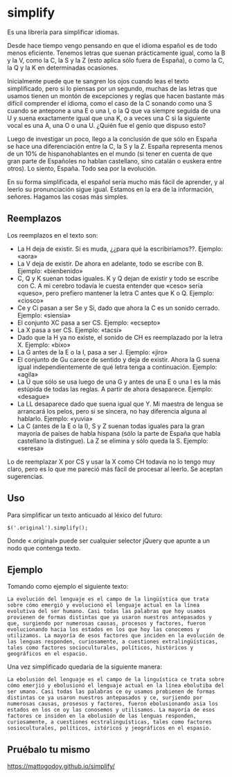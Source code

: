 # simplify

Es una librería para simplificar idiomas.

Desde hace tiempo vengo pensando en que el idioma español es de todo menos eficiente. Tenemos letras que suenan prácticamente igual, como la B y la V, como la C, la S y la Z (esto aplica sólo fuera de España), o como la C, la Q y la K en determinadas ocasiones.

Inicialmente puede que te sangren los ojos cuando leas el texto simplificado, pero si lo piensas por un segundo, muchas de las letras que usamos tienen un montón de excepciones y reglas que hacen bastante más difícil comprender el idioma, como el caso de la C sonando como una S cuando se antepone a una E o una I, o la Q que va siempre seguida de una U y suena exactamente igual que una K, o a veces una C si la siguiente vocal es una A, una O o una U. ¿Quién fue el genio que dispuso esto?

Luego de investigar un poco, llego a la conclusión de que sólo en España se hace una diferenciación entre la C, la S y la Z. España representa menos de un 10% de hispanohablantes en el mundo (si tener en cuenta de que gran parte de Españoles no hablan castellano, sino catalán o euskera entre otros). Lo siento, España. Todo sea por la evolución.

En su forma simplificada, el español sería mucho más fácil de aprender, y al leerlo su pronunciación sigue igual. Estamos en la era de la información, señores. Hagamos las cosas más simples.

## Reemplazos

Los reemplazos en el texto son:

- La H deja de existir. Si es muda, ¿¿para qué la escribiríamos??. Ejemplo: «aora»
- La V deja de existir. De ahora en adelante, todo se escribe con B. Ejemplo: «bienbenido»
- C, Q y K suenan todas iguales. K y Q dejan de existir y todo se escribe con C. A mi cerebro todavía le cuesta entender que «ceso» sería «queso», pero prefiero mantener la letra C antes que K o Q. Ejemplo: «ciosco»
- Ce y Ci pasan a ser Se y Si, dado que ahora la C es un sonido cerrado. Ejemplo: «siensia»
- El conjunto XC pasa a ser CS. Ejemplo: «ecsepto»
- La X pasa a ser CS. Ejemplo: «tacsi»
- Dado que la H ya no existe, el sonido de CH es reemplazado por la letra X. Ejemplo: «bixo»
- La G antes de la E o la I, pasa a ser J. Ejemplo: «jiro»
- El conjunto de Gu carece de sentido y deja de existir. Ahora la G suena igual independientemente de qué letra tenga a continuación. Ejemplo: «agila»
- La Ü que sólo se usa luego de una G y antes de una E o una I es la más estúpida de todas las reglas. A partir de ahora desaparece. Ejemplo: «desague»
- La LL desaparece dado que suena igual que Y. Mi maestra de lengua se arrancará los pelos, pero si se sincera, no hay diferencia alguna al hablarlo. Ejemplo: «yuvia»
- La C (antes de la E o la I), S y Z suenan todas iguales para la gran mayoría de países de habla hispana (sólo la parte de España que habla castellano la distingue). La Z se elimina y sólo queda la S. Ejemplo: «seresa»

Lo de reemplazar X por CS y usar la X como CH todavía no lo tengo muy claro, pero es lo que me pareció más fácil de procesar al leerlo. Se aceptan sugerencias.

## Uso

Para simplificar un texto anticuado al léxico del futuro:

```
$('.original').simplify();
```

Donde «.original» puede ser cualquier selector jQuery que apunte a un nodo que contenga texto.

## Ejemplo

Tomando como ejemplo el siguiente texto:

```
La evolución del lenguaje es el campo de la lingüística que trata sobre cómo emergió y evolucionó el lenguaje actual en la línea evolutiva del ser humano. Casi todas las palabras que hoy usamos provienen de formas distintas que ya usaron nuestros antepasados y que, surgiendo por numerosas causas, procesos y factores, fueron evolucionando hacia los estados en los que hoy las conocemos y utilizamos. La mayoría de esos factores que inciden en la evolución de las lenguas responden, curiosamente, a cuestiones extralingüísticas, tales como factores socioculturales, políticos, históricos y geográficos en el espacio.
```

Una vez simplificado quedaría de la siguiente manera:

```
La ebolusión del lenguaje es el campo de la linguística ce trata sobre cómo emerjió y ebolusionó el lenguaje actual en la línea ebolutiba del ser umano. Casi todas las palabras ce oy usamos probienen de formas distintas ce ya usaron nuestros antepasados y ce, surjiendo por numerosas causas, prosesos y factores, fueron ebolusionando asia los estados en los ce oy las conosemos y utilisamos. La mayoría de esos factores ce insiden en la ebolusión de las lenguas responden, curiosamente, a cuestiones ecstralinguísticas, tales como factores sosioculturales, políticos, istóricos y jeográficos en el espasio.
```

## Pruébalo tu mismo

https://mattogodoy.github.io/simplify/
